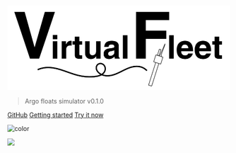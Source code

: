 <!-- cover.md -->

![logo](img/repo_picture_tight.png)

> Argo floats simulator v0.1.0

[GitHub](https://github.com/euroargodev/VirtualFleet/)
[Getting started](https://euroargodev.github.io/VirtualFleet/#/usage)
[Try it now](https://binder.pangeo.io/v2/gh/euroargodev/VirtualFleet/refactoring?urlpath=lab/tree/examples/try_it-CustomPlans.ipynb)

<!-- background color -->
![color](#fff)

<div style="display: block;margin-left: auto; margin-right: auto;"><img src="https://avatars1.githubusercontent.com/u/58258213?s=460&v=4" width="150" /></div>